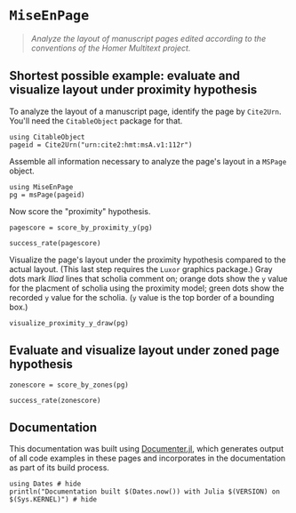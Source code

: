 # `MiseEnPage`

> *Analyze the layout of manuscript pages edited according to the conventions of the Homer Multitext project.*


## Shortest possible example: evaluate and visualize layout under proximity hypothesis


To analyze the layout of a manuscript page, identify the page by `Cite2Urn`. You'll need the `CitableObject` package for that.

```@example intro
using CitableObject
pageid = Cite2Urn("urn:cite2:hmt:msA.v1:112r")
```

Assemble all information necessary to analyze the page's layout in a `MSPage` object.

```@example intro
using MiseEnPage
pg = msPage(pageid)
```

Now score the "proximity" hypothesis.

```@example intro
pagescore = score_by_proximity_y(pg)
```


```@example intro
success_rate(pagescore)
```


Visualize the page's layout under the proximity hypothesis compared to the actual layout.  (This last step requires the `Luxor` graphics package.) Gray dots mark *Iliad* lines that scholia comment on; orange dots show the `y` value for the placment of scholia using the proximity model; green dots show the recorded `y` value for the scholia. (`y` value is the top border of a bounding box.)


```@example intro
visualize_proximity_y_draw(pg)
```

## Evaluate and visualize layout under zoned page hypothesis

```@example intro
zonescore = score_by_zones(pg)
```

```@example intro
success_rate(zonescore)
```


## Documentation

This documentation was built using [Documenter.jl](https://github.com/JuliaDocs), which generates output of all code examples in these pages and incorporates in the documentation as part of its build process.

```@example
using Dates # hide
println("Documentation built $(Dates.now()) with Julia $(VERSION) on $(Sys.KERNEL)") # hide
```
